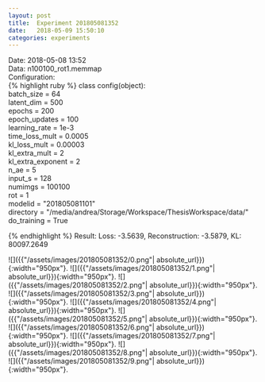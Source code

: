 ```yaml
---
layout: post
title:  Experiment 201805081352
date:   2018-05-09 15:50:10
categories: experiments
---
```

Date: 2018-05-08 13:52  
Data: n100100_rot1.memmap  
Configuration:   
{% highlight ruby %}
class config(object):  
    batch_size = 64  
    latent_dim = 500  
    epochs = 200  
    epoch_updates = 100  
    learning_rate = 1e-3   
    time_loss_mult = 0.0005   
    kl_loss_mult = 0.00003  
    kl_extra_mult = 2   
    kl_extra_exponent = 2  
    n_ae = 5  
    input_s = 128  
    numimgs = 100100  
    rot = 1  
    modelid = "201805081101"  
    directory = "/media/andrea/Storage/Workspace/ThesisWorkspace/data/"  
    do_training = True  
  
{% endhighlight %}
Result: Loss: -3.5639, Reconstruction: -3.5879, KL: 80097.2649  

![]({{"/assets/images/201805081352/0.png"| absolute_url}}){:width="950px"}.
![]({{"/assets/images/201805081352/1.png"| absolute_url}}){:width="950px"}.
![]({{"/assets/images/201805081352/2.png"| absolute_url}}){:width="950px"}.
![]({{"/assets/images/201805081352/3.png"| absolute_url}}){:width="950px"}.
![]({{"/assets/images/201805081352/4.png"| absolute_url}}){:width="950px"}.
![]({{"/assets/images/201805081352/5.png"| absolute_url}}){:width="950px"}.
![]({{"/assets/images/201805081352/6.png"| absolute_url}}){:width="950px"}.
![]({{"/assets/images/201805081352/7.png"| absolute_url}}){:width="950px"}.
![]({{"/assets/images/201805081352/8.png"| absolute_url}}){:width="950px"}.
![]({{"/assets/images/201805081352/9.png"| absolute_url}}){:width="950px"}.